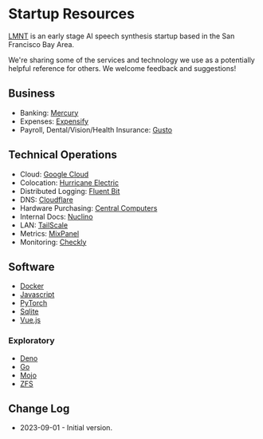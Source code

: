 # Startup Resources

[LMNT](https://www.lmnt.com) is an early stage AI speech synthesis startup
based in the San Francisco Bay Area.

We're sharing some of the services and technology we use as a potentially
helpful reference for others. We welcome feedback and suggestions!

## Business

* Banking: [Mercury](https://mercury.com)
* Expenses: [Expensify](https://www.expensify.com)
* Payroll, Dental/Vision/Health Insurance: [Gusto](https://gusto.com)

## Technical Operations

* Cloud: [Google Cloud](https://cloud.google.com)
* Colocation: [Hurricane Electric](https://he.net)
* Distributed Logging: [Fluent Bit](https://fluentbit.io)
* DNS: [Cloudflare](https://www.cloudflare.com)
* Hardware Purchasing: [Central Computers](https://www.centralcomputers.com)
* Internal Docs: [Nuclino](https://nuclino.com)
* LAN: [TailScale](https://tailscale.com)
* Metrics: [MixPanel](https://mixpanel.com)
* Monitoring: [Checkly](https://checklyhq.com)

## Software

* [Docker](https://www.docker.com)
* [Javascript](https://developer.mozilla.org/en-US/docs/Web/JavaScript)
* [PyTorch](https://pytorch.org)
* [Sqlite](https://www.sqlite.org/)
* [Vue.js](https://vuejs.org)

### Exploratory

* [Deno](https://deno.land)
* [Go](https://golang.org)
* [Mojo](https://www.modular.com/mojo)
* [ZFS](https://openzfs.org)

## Change Log

* 2023-09-01 - Initial version.
